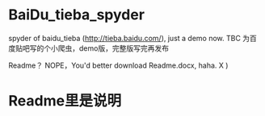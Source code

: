# BaiDu_tieba_spyder
spyder of baidu_tieba (http://tieba.baidu.com/), just a demo now. TBC
为百度贴吧写的个小爬虫，demo版，完整版写完再发布

Readme？
NOPE，You'd better download Readme.docx, haha.  X )
# Readme里是说明
